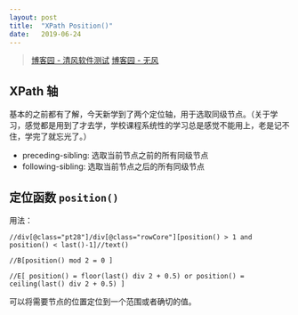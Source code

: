 ```yaml
---
layout: post
title:  "XPath Position()"
date:   2019-06-24
---
```


> [博客园 - 清风软件测试](https://www.cnblogs.com/111testing/p/10848385.html)
> [博客园 - 无风](https://www.cnblogs.com/zhaozhan/category/209171.html)

## XPath 轴

基本的之前都有了解，今天新学到了两个定位轴，用于选取同级节点。（关于学习，感觉都是用到了才去学，学校课程系统性的学习总是感觉不能用上，老是记不住，学完了就忘光了。）
* preceding-sibling: 选取当前节点之前的所有同级节点
* following-sibling: 选取当前节点之后的所有同级节点

## 定位函数 `position()`

用法：

```
//div[@class="pt28"]/div[@class="rowCore"][position() > 1 and position() < last()-1]//text()

//B[position() mod 2 = 0 ]

//E[ position() = floor(last() div 2 + 0.5) or position() = ceiling(last() div 2 + 0.5) ]
```

可以将需要节点的位置定位到一个范围或者确切的值。
